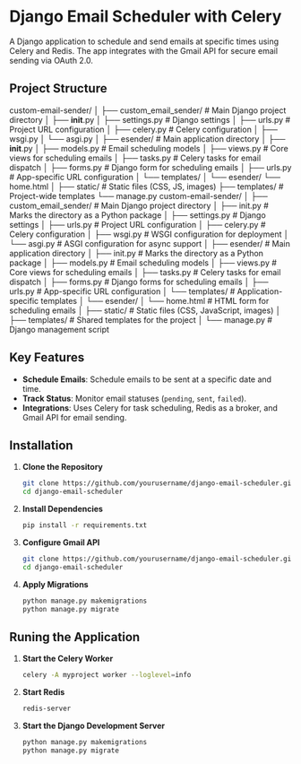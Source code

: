 # Django Email Scheduler with Celery

A Django application to schedule and send emails at specific times using Celery and Redis. The app integrates with the Gmail API for secure email sending via OAuth 2.0.

## Project Structure

custom-email-sender/
│
├── custom_email_sender/               # Main Django project directory
│   ├── __init__.py
│   ├── settings.py          # Django settings
│   ├── urls.py              # Project URL configuration
│   ├── celery.py            # Celery configuration
│   ├── wsgi.py
│   └── asgi.py
│
├── esender/                   # Main application directory
│   ├── __init__.py
│   ├── models.py            # Email scheduling models
│   ├── views.py             # Core views for scheduling emails
│   ├── tasks.py             # Celery tasks for email dispatch
│   ├── forms.py             # Django form for scheduling emails
│   ├── urls.py              # App-specific URL configuration
│   └── templates/
│       └── esender/ 
            └── home.html
│
├── static/                  # Static files (CSS, JS, images)
├── templates/               # Project-wide templates
└── manage.py
custom-email-sender/ │ ├── custom_email_sender/ # Main Django project directory │ ├── init.py # Marks the directory as a Python package │ ├── settings.py # Django settings │ ├── urls.py # Project URL configuration │ ├── celery.py # Celery configuration │ ├── wsgi.py # WSGI configuration for deployment │ └── asgi.py # ASGI configuration for async support │ ├── esender/ # Main application directory │ ├── init.py # Marks the directory as a Python package │ ├── models.py # Email scheduling models │ ├── views.py # Core views for scheduling emails │ ├── tasks.py # Celery tasks for email dispatch │ ├── forms.py # Django forms for scheduling emails │ ├── urls.py # App-specific URL configuration │ └── templates/ # Application-specific templates │ └── esender/ │ └── home.html # HTML form for scheduling emails │ ├── static/ # Static files (CSS, JavaScript, images) │ ├── templates/ # Shared templates for the project │ └── manage.py # Django management script
## Key Features

- **Schedule Emails**: Schedule emails to be sent at a specific date and time.
- **Track Status**: Monitor email statuses (`pending`, `sent`, `failed`).
- **Integrations**: Uses Celery for task scheduling, Redis as a broker, and Gmail API for email sending.

## Installation

1. **Clone the Repository**
   ```bash
   git clone https://github.com/yourusername/django-email-scheduler.git
   cd django-email-scheduler
2. **Install Dependencies**
   ```bash
   pip install -r requirements.txt
3. **Configure Gmail API**
   ```bash
   git clone https://github.com/yourusername/django-email-scheduler.git
   cd django-email-scheduler
4. **Apply Migrations**
   ```bash
   python manage.py makemigrations
   python manage.py migrate

## Runing the Application

1. **Start the Celery Worker**
   ```bash
   celery -A myproject worker --loglevel=info

2. **Start Redis**
   ```bash
   redis-server

3. **Start the Django Development Server**
   ```bash
   python manage.py makemigrations
   python manage.py migrate
